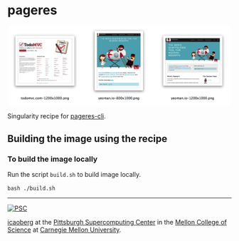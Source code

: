 # pageres

![Screenshot](/images/screenshot-output.png)

Singularity recipe for [pageres-cli](https://github.com/sindresorhus/pageres-cli).

## Building the image using the recipe

### To build the image locally
Run the script `build.sh` to build image locally.

```
bash ./build.sh
```

---
[![PSC](http://www.andrew.cmu.edu/user/icaoberg/images/logos/psc.png)](http://www.psc.edu)

[icaoberg](http://www.andrew.cmu.edu/~icaoberg) at the [Pittsburgh Supercomputing Center](http://www.psc.edu) in the [Mellon College of Science](https://www.cmu.edu/mcs/) at [Carnegie Mellon University](http://www.cmu.edu).
